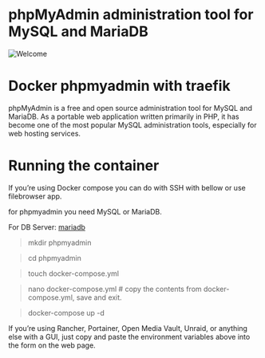 # phpMyAdmin administration tool for MySQL and MariaDB

![Welcome](https://encrypted-tbn0.gstatic.com/images?q=tbn:ANd9GcTedvcC7hIt1xxOqXzQI6dmxqKU_PkQiBZ_AQ&s)

# Docker phpmyadmin with traefik

phpMyAdmin is a free and open source administration tool for MySQL and MariaDB. As a portable web application written primarily in PHP, it has become one of the most popular MySQL administration tools, especially for web hosting services.
# Running the container

If you’re using Docker compose you can do with SSH with bellow or use filebrowser app.

for phpmyadmin you need MySQL or MariaDB.

For DB Server: [mariadb](https://github.com/ipathum/docker-compose_with_treafik/blob/106638d2012b358ff9a9359ca6dcec71e8c9eb2e/mariadb/README.md)

> mkdir phpmyadmin

> cd phpmyadmin

> touch docker-compose.yml

> nano docker-compose.yml # copy the contents from docker-compose.yml, save and exit.

> docker-compose up -d

If you’re using Rancher, Portainer, Open Media Vault, Unraid, or anything else with a GUI, just copy and paste the environment variables above into the form on the web page.
